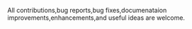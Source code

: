 All contributions,bug reports,bug fixes,documenataion improvements,enhancements,and useful ideas are welcome.
